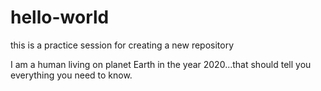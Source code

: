 # hello-world
this is a practice session for creating a new
repository

I am a human living on planet Earth in the year 2020...that should tell you everything you need to know.

